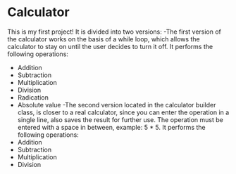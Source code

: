 # Calculator
This is my first project! It is divided into two versions:
-The first version of the calculator works on the basis of a while loop, which allows the calculator to stay on until the user decides to turn it off. It performs the following operations:
- Addition
- Subtraction
- Multiplication
- Division
- Radication
- Absolute value
-The second version located in the calculator builder class, is closer to a real calculator, since you can enter the operation in a single line, also saves the result for further use. The operation must be entered with a space in between, example: 5 * 5. It performs the following operations:
- Addition
- Subtraction
- Multiplication
- Division